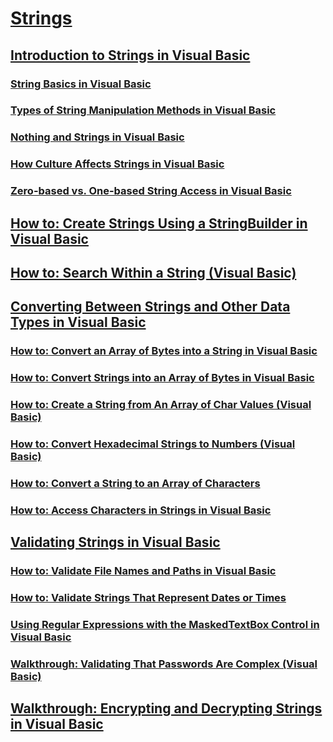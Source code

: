 # [Strings](TocOutOfQuery)
## [Introduction to Strings in Visual Basic](TocOutOfQuery)
### [String Basics in Visual Basic](string-basics.md)
### [Types of String Manipulation Methods in Visual Basic](TocOutOfQuery)
### [Nothing and Strings in Visual Basic](TocOutOfQuery)
### [How Culture Affects Strings in Visual Basic](TocOutOfQuery)
### [Zero-based vs. One-based String Access in Visual Basic](zero-based-vs-one-based-string-access.md)
## [How to: Create Strings Using a StringBuilder in Visual Basic](how-to-create-strings-using-a-stringbuilder.md)
## [How to: Search Within a String (Visual Basic)](how-to-search-within-a-string.md)
## [Converting Between Strings and Other Data Types in Visual Basic](converting-between-strings-and-other-data-types.md)
### [How to: Convert an Array of Bytes into a String in Visual Basic](TocOutOfQuery)
### [How to: Convert Strings into an Array of Bytes in Visual Basic](how-to-convert-strings-into-an-array-of-bytes.md)
### [How to: Create a String from An Array of Char Values (Visual Basic)](how-to-create-a-string-from-an-array-of-char-values.md)
### [How to: Convert Hexadecimal Strings to Numbers (Visual Basic)](how-to-convert-hexadecimal-strings-to-numbers.md)
### [How to: Convert a String to an Array of Characters](TocOutOfQuery)
### [How to: Access Characters in Strings in Visual Basic](how-to-access-characters-in-strings.md)
## [Validating Strings in Visual Basic](validating-strings.md)
### [How to: Validate File Names and Paths in Visual Basic](how-to-validate-file-names-and-paths.md)
### [How to: Validate Strings That Represent Dates or Times](TocOutOfQuery)
### [Using Regular Expressions with the MaskedTextBox Control in Visual Basic](using-regular-expressions-with-the-maskedtextbox-control.md)
### [Walkthrough: Validating That Passwords Are Complex (Visual Basic)](walkthrough-validating-that-passwords-are-complex.md)
## [Walkthrough: Encrypting and Decrypting Strings in Visual Basic](walkthrough-encrypting-and-decrypting-strings.md)
